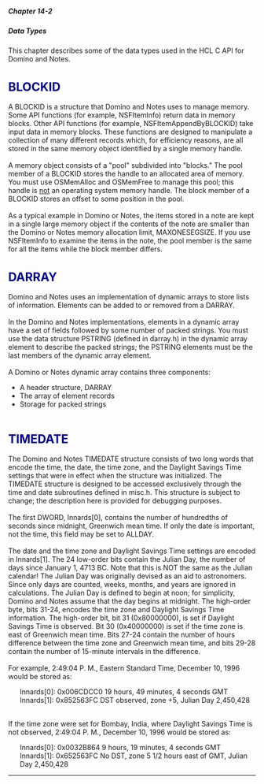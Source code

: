 ##### Chapter 14-2
##### Data Types

This chapter describes some of the data types used in the HCL C API for Domino and Notes.<br>
<br>
<br>
<b><font size="5" color="#000080">BLOCKID</font></b><br>
<br>
A BLOCKID is a structure that Domino and Notes uses to manage memory. Some API functions (for example, NSFItemInfo) return data in memory blocks. Other API functions (for example,  NSFItemAppendByBLOCKID) take input data in memory blocks. These functions are designed to manipulate a collection of many different records which, for efficiency reasons, are all stored in the same memory object identified by a single memory handle.<br>
<br>
A memory object consists of a &quot;pool&quot; subdivided into &quot;blocks.&quot; The pool member of a BLOCKID stores the handle to an allocated area of memory.  You must use OSMemAlloc and OSMemFree to manage this pool; this handle is <u>not</u> an operating system memory handle. The block member of a BLOCKID stores an offset to some position in the pool.<br>
<br>
As a typical example in Domino or Notes, the items stored in a note are kept in a single large memory object if the contents of the note are smaller than the Domino or Notes memory allocation limit, MAXONESEGSIZE.  If you use NSFItemInfo to examine the items in the note, the pool member is the same for all the items while the block member differs.<br>
<br>
<br>
<b><font size="5" color="#000080">DARRAY</font></b><br>
<br>
Domino and Notes uses an implementation of dynamic arrays to store lists of information. Elements can be added to or removed from a DARRAY.<br>
<br>
In the Domino and Notes implementations, elements in a dynamic array have a set of fields followed by some number of packed strings. You must use the data structure PSTRING (defined in darray.h) in the dynamic array element to describe the packed strings; the PSTRING elements must be the last members of the dynamic array element.<br>
<br>
A Domino or Notes dynamic array contains three components:<br>

<ul type="disc">
<li>A header structure, DARRAY
<li>The array of element records
<li>Storage for packed strings</ul>
<br>
<br>
<b><font size="5" color="#000080">TIMEDATE</font></b><br>
<br>
 The Domino and Notes TIMEDATE structure consists of two long words that encode the time, the date, the time zone, and the Daylight Savings Time settings that were in effect when the structure was initialized.  The TIMEDATE structure is designed to be accessed exclusively through the time and date subroutines defined in misc.h.  This structure is subject to change;  the description here is provided for debugging purposes.<br>
<br>
The first DWORD, Innards[0], contains the number of hundredths of seconds since midnight, Greenwich mean time.  If only the date is important, not the time, this field may be set to ALLDAY.<br>
<br>
The date and the time zone and Daylight Savings Time settings are encoded in Innards[1].  The 24 low-order bits contain the Julian Day, the number of days since January 1, 4713 BC.  Note that this is NOT the same as the Julian calendar!  The Julian Day was originally devised as an aid to astronomers.  Since only days are counted, weeks, months, and years are ignored in calculations.  The Julian Day is defined to begin at noon;  for simplicity, Domino and Notes assume that the day begins at midnight.  The high-order byte, bits 31-24, encodes the time zone and Daylight Savings Time information.  The high-order bit, bit 31 (0x80000000), is set if Daylight Savings Time is observed.  Bit 30 (0x40000000) is set if the time zone is east of Greenwich mean time.  Bits 27-24 contain the number of hours difference between the time zone and Greenwich mean time, and bits 29-28 contain the number of 15-minute intervals in the difference.<br>
<br>
For example, 2:49:04 P. M., Eastern Standard Time, December 10, 1996 would be stored as:<br>

<ul>Innards[0]:	0x006CDCC0	19 hours, 49 minutes, 4 seconds GMT<br>
Innards[1]:	0x852563FC	DST observed, zone +5, Julian Day  2,450,428</ul>
<br>
If the time zone were set for Bombay, India, where Daylight Savings Time is not observed, 2:49:04 P. M., December 10, 1996 would be stored as:<br>

<ul>Innards[0]:	0x0032B864	9 hours, 19 minutes, 4 seconds GMT<br>
Innards[1]:	0x652563FC	No DST, zone 5 1/2 hours east of GMT, Julian Day  2,450,428</ul>

---
